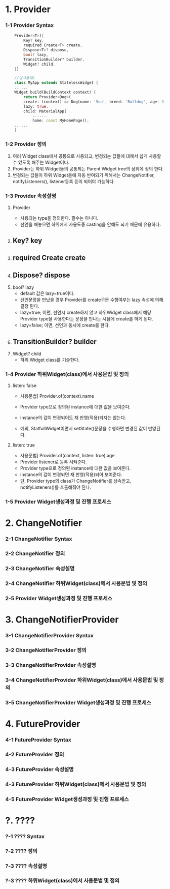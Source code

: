 # 1. Provider
### 1-1 Provider Syntax
```dart
    Provider<T>({
        Key? key,
        required Create<T> create,
        Dispose<T>? dispose,
        bool? lazy,
        TransitionBuilder? builder,
        Widget? child,
    })
```

```dart
    //실사용예)
    class MyApp extends StatelessWidget {
    ......
    Widget build(BuildContext context) {
        return Provider<Dog>(
        create: (context) => Dog(name: 'Sun', breed: 'Bulldog', age: 3),
        lazy: true,
        child: MaterialApp(
            ......
            home: const MyHomePage(),
    ......
    }
```
### 1-2 Provider 정의
 1. 여러 Widget class에서 공통으로 사용되고, 변경되는 값들에 대해서 쉽게 사용할 수 있도록 해주는 Widget이다.
 2. Provider는 하위 Widget들의 공통되는 Parent Widget tree의 상위에 정의 한다.
 3. 변경되는 값들이 하위 Widget들에 자동 반여되기 위해서는 ChangeNotifier, notifyListeners(), listener등록 등이 되어야 가능하다.

### 1-3 Provider 속성설명
 1. Provider<T>
    - <T> 사용되는 type을 정의한다. 필수는 아니다.
    - 선언을 해놓으면 하위에서 사용도중 casting을 안해도 되기 때문에 유용하다.
 2. Key? key
    - 
 3. required Create<T> create
    - 
 4. Dispose<T>? dispose
    - 
 5. bool? lazy
    - default 값은 lazy=true이다.
    - 선언문장을 만났을 경우 Provider를 create구문 수행여부는 lazy 속성에 의해 결정 된다.
    - lazy=true; 이면, 선언시 create하지 않고 하위Widget class에서 해당 Provider type을 사용한다는 문장을 만나는 시점에 create를 하게 된다.
    - lazy=false; 이면, 선언과 동시에 create를 한다.
 6. TransitionBuilder? builder
    - 
 7. Widget? child
    - 하위 Widget class를 기술한다.

### 1-4 Provider 하위Widget(class)에서 사용문법 및 정의
 1. listen: false   
    - 사용문법] Provider.of<Dog>(context).name
    - Provider type으로 정의된 instance에 대한 값을 보여준다.
    - instance의 값이 변경되어도 재 반영(적용)되지는 않는다.

    - 예외, StatfullWidget이면서 setState()문장을 수행하면 변경된 값이 반영된다.    

 2. listen: true   
    - 사용문법] Provider.of<Dog>(context, listen: true).age
    - Provider listener로 등록 시켜준다.
    - Provider type으로 정의된 instance에 대한 값을 보여준다.
    - instance의 값이 변경되면 재 반영(적용)되어 보여준다.
    - 단, Provider type의 class가 ChangeNotifier를 상속받고, notifyListeners()를 호출해줘야 된다.

### 1-5 Provider Widget생성과정 및 진행 프로세스

# 2. ChangeNotifier
### 2-1 ChangeNotifier Syntax
### 2-2 ChangeNotifier 정의
### 2-3 ChangeNotifier 속성설명
### 2-4 ChangeNotifier 하위Widget(class)에서 사용문법 및 정의

### 2-5 Provider Widget생성과정 및 진행 프로세스

# 3. ChangeNotifierProvider
### 3-1 ChangeNotifierProvider Syntax
### 3-2 ChangeNotifierProvider 정의
### 3-3 ChangeNotifierProvider 속성설명
### 3-4 ChangeNotifierProvider 하위Widget(class)에서 사용문법 및 정의

### 3-5 ChangeNotifierProvider Widget생성과정 및 진행 프로세스

# 4. FutureProvider
### 4-1 FutureProvider Syntax
### 4-2 FutureProvider 정의
### 4-3 FutureProvider 속성설명
### 4-3 FutureProvider 하위Widget(class)에서 사용문법 및 정의

### 4-5 FutureProvider Widget생성과정 및 진행 프로세스



# ?. ????
### ?-1 ???? Syntax
### ?-2 ???? 정의
### ?-3 ???? 속성설명
### ?-3 ???? 하위Widget(class)에서 사용문법 및 정의